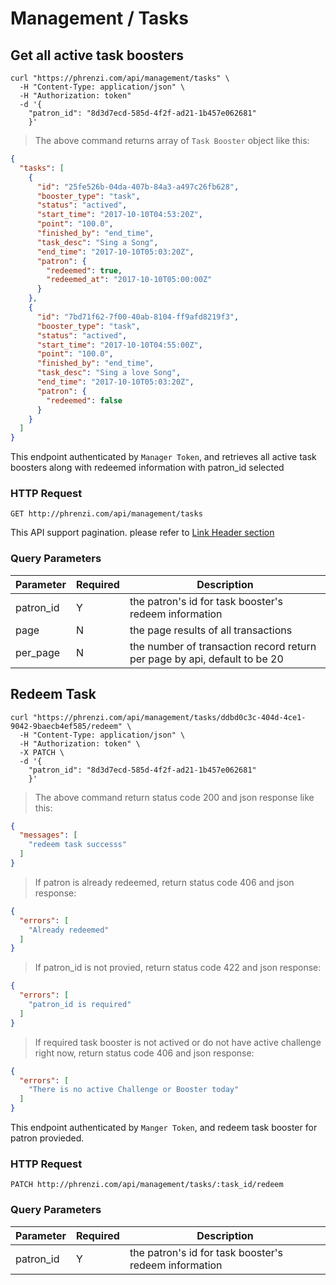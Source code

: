 # Management / Tasks

## Get all active task boosters

```shell
curl "https://phrenzi.com/api/management/tasks" \
  -H "Content-Type: application/json" \
  -H "Authorization: token"
  -d '{
    "patron_id": "8d3d7ecd-585d-4f2f-ad21-1b457e062681"
    }'

```

> The above command returns array of `Task Booster` object like this:

```json
{
  "tasks": [
    {
      "id": "25fe526b-04da-407b-84a3-a497c26fb628",
      "booster_type": "task",
      "status": "actived",
      "start_time": "2017-10-10T04:53:20Z",
      "point": "100.0",
      "finished_by": "end_time",
      "task_desc": "Sing a Song",
      "end_time": "2017-10-10T05:03:20Z",
      "patron": {
        "redeemed": true,
        "redeemed_at": "2017-10-10T05:00:00Z"
      }
    },
    {
      "id": "7bd71f62-7f00-40ab-8104-ff9afd8219f3",
      "booster_type": "task",
      "status": "actived",
      "start_time": "2017-10-10T04:55:00Z",
      "point": "100.0",
      "finished_by": "end_time",
      "task_desc": "Sing a love Song",
      "end_time": "2017-10-10T05:03:20Z",
      "patron": {
        "redeemed": false
      }
    }
  ]
}
```

This endpoint authenticated by `Manager Token`, and retrieves all active task boosters along with redeemed information with patron_id selected

### HTTP Request

`GET http://phrenzi.com/api/management/tasks`

<aside class="info">This API support pagination. please refer to <a
href="#link-header-result-pagination">Link Header section</a></aside>

### Query Parameters

Parameter | Required | Description
--------- | ----------- | ----------
patron_id | Y | the patron's id for task booster's redeem information
page | N | the page results of all transactions
per_page | N | the number of transaction record return per page by api, default to be 20

## Redeem Task

```shell
curl "https://phrenzi.com/api/management/tasks/ddbd0c3c-404d-4ce1-9042-9baecb4ef585/redeem" \
  -H "Content-Type: application/json" \
  -H "Authorization: token" \
  -X PATCH \
  -d '{
    "patron_id": "8d3d7ecd-585d-4f2f-ad21-1b457e062681"
    }'

```

> The above command return status code 200 and json response like this:

```json
{
  "messages": [
    "redeem task successs"
  ]
}
```

> If patron is already redeemed, return status code 406 and json response:

```json
{
  "errors": [
    "Already redeemed"
  ]
}
```

> If patron_id is not provied, return status code 422 and json response:

```json
{
  "errors": [
    "patron_id is required"
  ]
}
```

> If required task booster is not actived or do not have active challenge right now, return status code 406 and json response:

```json
{
  "errors": [
    "There is no active Challenge or Booster today"
  ]
}
```

This endpoint authenticated by `Manger Token`, and redeem task booster for patron provieded.

### HTTP Request

`PATCH http://phrenzi.com/api/management/tasks/:task_id/redeem`

### Query Parameters

Parameter | Required | Description
--------- | ----------- | ----------
patron_id | Y | the patron's id for task booster's redeem information
